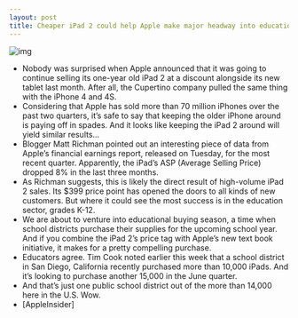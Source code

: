 ```yaml
---
layout: post
title: Cheaper iPad 2 could help Apple make major headway into education market
---
```

![img](http://media.idownloadblog.com/wp-content/uploads/2012/03/ipad-2-and-the-new-ipad-e1331148523729.jpg)
* Nobody was surprised when Apple announced that it was going to continue selling its one-year old iPad 2 at a discount alongside its new tablet last month. After all, the Cupertino company pulled the same thing with the iPhone 4 and 4S.
* Considering that Apple has sold more than 70 million iPhones over the past two quarters, it’s safe to say that keeping the older iPhone around is paying off in spades. And it looks like keeping the iPad 2 around will yield similar results…
* Blogger Matt Richman pointed out an interesting piece of data from Apple’s financial earnings report, released on Tuesday, for the most recent quarter. Apparently, the iPad’s ASP (Average Selling Price) dropped 8% in the last three months.
* As Richman suggests, this is likely the direct result of high-volume iPad 2 sales. Its $399 price point has opened the doors to all kinds of new customers. But where it could see the most success is in the education sector, grades K-12.
* We are about to venture into educational buying season, a time when school districts purchase their supplies for the upcoming school year. And if you combine the iPad 2’s price tag with Apple’s new text book initiative, it makes for a pretty compelling purchase.
* Educators agree. Tim Cook noted earlier this week that a school district in San Diego, California recently purchased more than 10,000 iPads. And it’s looking to purchase another 15,000 in the June quarter.
* And that’s just one public school district out of the more than 14,000 here in the U.S. Wow.
* [AppleInsider]

